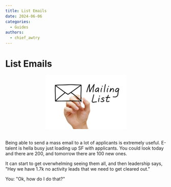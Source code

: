 ```yaml
---
title: List Emails
date: 2024-06-06
categories:
  - Guides
authors:
  - chief_awtry
---
```

# List Emails

<center><img src="../../images/email-list.webp" width=50%></img></center></br>

Being able to send a mass email to a lot of applicants is extremely useful. E-talent is hella busy just loading up SF with applicants. You could look today and there are 200, and tomorrow there are 100 new ones.

It can start to get overwhelming seeing them all, and then leadership says, "Hey we have 1.7k no activity leads that we need to get cleared out." 

You: "Ok, how do I do that?"

<!-- more -->